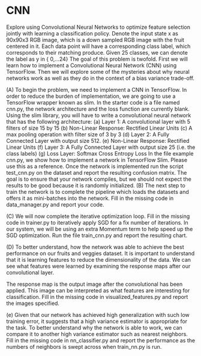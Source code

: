 # CNN 

Explore using Convolutional Neural Networks to optimize feature selection jointly with learning a
classification policy.
Denote the input state x as 90x90x3 RGB image, which is a down sampled RGB image with the fruit centered
in it. Each data point will have a corresponding class label, which corresponds to their matching
produce. Given 25 classes, we can denote the label as y in { 0,...24}
The goal of this problem is twofold. First we will learn how to implement a Convolutional Neural
Network (CNN) using TensorFlow. Then we will explore some of the mysteries about why neural
networks work as well as they do in the context of a bias variance trade-off.


(A) To begin the problem, we need to implement a CNN in TensorFlow. In order to reduce the
burden of implementation, we are going to use a TensorFlow wrapper known as slim. In
the starter code is a file named cnn.py, the network architecture and the loss function are
currently blank. Using the slim library, you will have to write a convolutional neural network
that has the following architecture:
    (a) Layer 1: A convolutional layer with 5 filters of size 15 by 15
    (b) Non-Linear Response: Rectified Linear Units
    (c) A max pooling operation with filter size of 3 by 3
    (d) Layer 2: A Fully Connected Layer with output size 512.
    (e) Non-Linear Response: Rectified Linear Units
    (f) Layer 3: A Fully Connected Layer with output size 25 (i.e. the class labels)
    (g) Loss Layer: Softmax Cross Entropy Loss
In the file example cnn.py, we show how to implement a network in TensorFlow Slim. Please
use this as a reference. Once the network is implemented run the script test_cnn.py
on the dataset and report the resulting confusion matrix. The goal is to ensure that your
network compiles, but we should not expect the results to be good because it is randomly
initialized.
(B) The next step to train the network is to complete the pipeline which loads the datasets and
offers it as mini-batches into the network. Fill in the missing code in data_manager.py and
report your code.

(C) We will now complete the iterative optimization loop. Fill in the missing code in trainer.py
to iteratively apply SGD for a fix number of iterations. In our system, we will be using an
extra Momentum term to help speed up the SGD optimization. Run the file train_cnn.py
and report the resulting chart.

(D) To better understand, how the network was able to achieve the best performance on our
fruits and veggies dataset. It is important to understand that it is learning features to reduce
the dimensionality of the data. We can see what features were learned by examining the
response maps after our convolutional layer.

  The response map is the output image after the convolutional has been applied. This image
can be interpreted as what features are interesting for classification. Fill in the missing code
in visualized_features.py and report the images specified.

(e) Given that our network has achieved high generalization with such low training error, it
suggests that a high variance estimator is appropriate for the task. To better understand why
the network is able to work, we can compare it to another high variance estimator such as
nearest neighbors. Fill in the missing code in nn_classifier.py and report the performance
as the numbers of neighbors is swept across when train_nn.py is run.
